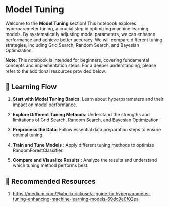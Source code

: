 # Model Tuning

Welcome to the **Model Tuning** section! This notebook explores hyperparameter tuning, a crucial step in optimizing machine learning models. By systematically adjusting model parameters, we can enhance performance and achieve better accuracy. We will compare different tuning strategies, including Grid Search, Random Search, and Bayesian Optimization.

**Note**: This notebook is intended for beginners, covering fundamental concepts and implementation steps. For a deeper understanding, please refer to the additional resources provided below.


## 🔗 Learning Flow
1. **Start with Model Tuning Basics**: Learn about hyperparameters and their impact on model performance.

2.  **Explore Different Tuning Methods**: Understand the strengths and limitations of Grid Search, Random Search, and Bayesian Optimization.

3. **Preprocess the Data**: Follow essential data preparation steps to ensure optimal tuning.

4. **Train and Tune Models** : Apply different tuning methods to optimize RandomForestClassifier.

5. **Compare and Visualize Results** : Analyze the results and understand which tuning method performs best.

## 📘 Recommended Resources
1. https://medium.com/@abelkuriakose/a-guide-to-hyperparameter-tuning-enhancing-machine-learning-models-69dc9e0f02ea
